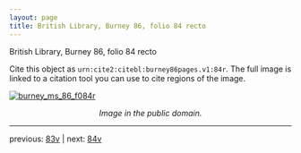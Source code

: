 ```yaml
---
layout: page
title: British Library, Burney 86, folio 84 recto
---
```


British Library, Burney 86, folio 84 recto

Cite this object as `urn:cite2:citebl:burney86pages.v1:84r`.  The full image is linked to a citation tool you can use to cite regions of the image.

[![burney_ms_86_f084r](http://www.homermultitext.org/iipsrv?IIIF=/project/homer/pyramidal/deepzoom/citebl/burney86imgs/v1/burney_ms_86_f084r.tif/full/800,/0/default.jpg)](http://www.homermultitext.org/ict2/?urn=urn:cite2:citebl:burney86imgs.v1:burney_ms_86_f084r) 

<p style="text-align: center; font-style: italic;">Image in the public domain.</p>

---

previous: [83v](../83v/) | next: [84v](../84v/)